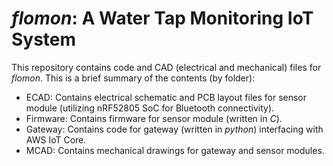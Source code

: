# _flomon_: A Water Tap Monitoring IoT System
This repository contains code and CAD (electrical and mechanical) files for _flomon_. This is a brief summary of the contents (by folder):
- ECAD: Contains electrical schematic and PCB layout files for sensor module (utilizing nRF52805 SoC for Bluetooth connectivity).
- Firmware: Contains firmware for sensor module (written in _C_).
- Gateway: Contains code for gateway (written in _python_) interfacing with AWS IoT Core.
- MCAD: Contains mechanical drawings for gateway and sensor modules.
